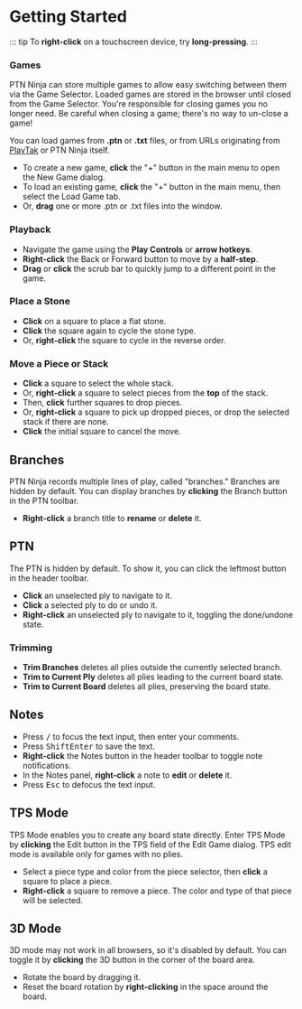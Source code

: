 Getting Started
===
::: tip
To **right-click** on a touchscreen device, try **long-pressing**.
:::

### Games
PTN Ninja can store multiple games to allow easy switching between them via the Game Selector. Loaded games are stored in the browser until closed from the Game Selector. You're responsible for closing games you no longer need. Be careful when closing a game; there's no way to un-close a game!

You can load games from **.ptn** or **.txt** files, or from URLs originating from [PlayTak](https://www.playtak.com/games) or PTN Ninja itself.
- To create a new game, **click** the "+" button in the main menu to open the New Game dialog.
- To load an existing game, **click** the "+" button in the main menu, then select the Load Game tab.
- Or, **drag** one or more .ptn or .txt files into the window.

### Playback
- Navigate the game using the **Play Controls** or **arrow hotkeys**.
- **Right-click** the Back or Forward button to move by a **half-step**.
- **Drag** or **click** the scrub bar to quickly jump to a different point in the game.

### Place a Stone
- **Click** on a square to place a flat stone.
- **Click** the square again to cycle the stone type.
- Or, **right-click** the square to cycle in the reverse order.

### Move a Piece or Stack
- **Click** a square to select the whole stack.
- Or, **right-click** a square to select pieces from the **top** of the stack.
- Then, **click** further squares to drop pieces.
- Or, **right-click** a square to pick up dropped pieces, or drop the selected stack if there are none.
- **Click** the initial square to cancel the move.

Branches
---
PTN Ninja records multiple lines of play, called "branches." Branches are hidden by default. You can display branches by **clicking** the Branch button in the PTN toolbar.
- **Right-click** a branch title to **rename** or **delete** it.

PTN
---
The PTN is hidden by default. To show it, you can click the leftmost button in the header toolbar.
- **Click** an unselected ply to navigate to it.
- **Click** a selected ply to do or undo it.
- **Right-click** an unselected ply to navigate to it, toggling the done/undone state.

### Trimming
- **Trim Branches** deletes all plies outside the currently selected branch.
- **Trim to Current Ply** deletes all plies leading to the current board state.
- **Trim to Current Board** deletes all plies, preserving the board state.

Notes
---
- Press <kbd>/</kbd> to focus the text input, then enter your comments.
- Press <kbd>Shift</kbd><kbd>Enter</kbd> to save the text.
- **Right-click** the Notes button in the header toolbar to toggle note notifications.
- In the Notes panel, **right-click** a note to **edit** or **delete** it.
- Press <kbd>Esc</kbd> to defocus the text input.

TPS Mode
---
TPS Mode enables you to create any board state directly. Enter TPS Mode by **clicking** the Edit button in the TPS field of the Edit Game dialog. TPS edit mode is available only for games with no plies.
- Select a piece type and color from the piece selector, then **click** a square to place a piece.
- **Right-click** a square to remove a piece. The color and type of that piece will be selected.

3D Mode
---
3D mode may not work in all browsers, so it's disabled by default. You can toggle it by **clicking** the 3D button in the corner of the board area.
- Rotate the board by dragging it.
- Reset the board rotation by **right-clicking** in the space around the board.
